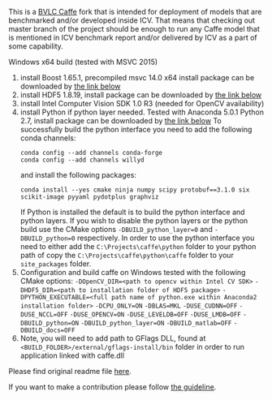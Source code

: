 This is a [BVLC Caffe](https://github.com/BVLC/caffe) fork that is intended for deployment of models that are benchmarked and/or developed inside ICV. That means that checking out master branch of the project should be enough to run any Caffe model that is mentioned in ICV benchmark report and/or delivered by ICV as a part of some capability.

Windows x64 build (tested with MSVC 2015)
1. install Boost 1.65.1, precompiled msvc 14.0 x64 install package can be downloaded by [the link below](https://sourceforge.net/projects/boost/files/boost-binaries/1.65.1/boost_1_65_1-msvc-14.0-64.exe/download)
2. install HDF5 1.8.19, install package can be downloaded by [the link below](https://support.hdfgroup.org/ftp/HDF5/current18/bin/windows/hdf5-1.8.19-Std-win7_64-vs2015.zip)
3. install Intel Computer Vision SDK 1.0 R3 (needed for OpenCV availability)
4. install Python if python layer needed. Tested with Anaconda 5.0.1 Python 2.7,
   install package can be downloaded by [the link below](https://repo.continuum.io/archive/Anaconda2-5.0.1-Windows-x86_64.exe)
   To successfully build the python interface you need to add the following conda channels:
     ```
     conda config --add channels conda-forge
     conda config --add channels willyd
     ```
     and install the following packages:
     ```
     conda install --yes cmake ninja numpy scipy protobuf==3.1.0 six scikit-image pyyaml pydotplus graphviz
     ```
   If Python is installed the default is to build the python interface and python layers.
   If you wish to disable the python layers or the python build use the CMake options `-DBUILD_python_layer=0` and
   `-DBUILD_python=0` respectively. In order to use the python interface you need to either add the
   `C:\Projects\caffe\python` folder to your python path of copy the `C:\Projects\caffe\python\caffe` folder to your
   `site_packages` folder.
5. Configuration and build caffe on Windows tested with the following CMake options:
   `-DOpenCV_DIR=<path to opencv within Intel CV SDK>`
   `-DHDF5_DIR=<path to installation folder of HDF5 package>`
   `-DPYTHON_EXECUTABLE=<full path name of python.exe within Anaconda2 installation folder>`
   `-DCPU_ONLY=ON`
   `-DBLAS=MKL`
   `-DUSE_CUDNN=OFF`
   `-DUSE_NCCL=OFF`
   `-DUSE_OPENCV=ON`
   `-DUSE_LEVELDB=OFF`
   `-DUSE_LMDB=OFF`
   `-DBUILD_python=ON`
   `-DBUILD_python_layer=ON`
   `-DBUILD_matlab=OFF`
   `-DBUILD_docs=OFF`
6. Note, you will need to add path to GFlags DLL, found at `<BUILD_FOLDER>/external/gflags-install/bin` folder in order
   to run application linked with caffe.dll

Please find original readme file [here](README_BVLC.md).

If you want to make a contribution please follow [the guideline](CONTRIBUTING.md).
